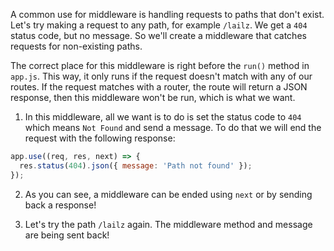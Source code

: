 A common use for middleware is handling requests to paths that don't exist. Let's try making a request to any path, for example `/lailz`. We get a `404` status code, but no message. So we'll create a middleware that catches requests for non-existing paths.

The correct place for this middleware is right before the `run()` method in `app.js`. This way, it only runs if the request doesn't match with any of our routes. If the request matches with a router, the route will return a JSON response, then this middleware won't be run, which is what we want.

1. In this middleware, all we want is to do is set the status code to `404` which means `Not Found` and send a message. To do that we will end the request with the following response:

```javascript
app.use((req, res, next) => {
  res.status(404).json({ message: 'Path not found' });
});
```

2. As you can see, a middleware can be ended using `next` or by sending back a response!

3. Let's try the path `/lailz` again. The middleware method and message are being sent back!
